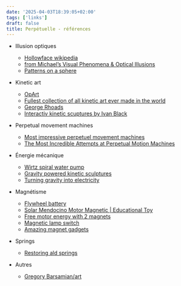 ```yaml
---
date: '2025-04-03T18:39:05+02:00'
tags: ['links']
draft: false
title: Perpétuelle - références
---
```


- Illusion optiques
    - [Hollowface wikipedia](https://en.wikipedia.org/wiki/Hollow-Face_illusion)  
    - [from Michael’s Visual Phenomena & Optical Illusions](https://michaelbach.de/ot/)
    - [Patterns on a sphere](https://www.youtube.com/watch?v=NZfj81PEn9o&t=41s) 

- Kinetic art
    - [OpArt](https://www.theartstory.org/movement/op-art/) 
    - [Fullest collection of all kinetic art ever made in the world](https://www.youtube.com/watch?v=wVZnULlW0tg&t=1227s) 
    - [George Rhoads](https://georgerhoads1.wpenginepowered.com/media/) 
    - [Interactiv kinetic scuptures by Ivan Black](https://www.youtube.com/watch?v=lI6IKLGMxUc)

- Perpetual movement machines
    - [Most impressive perpetuel movement machines](https://www.youtube.com/watch?v=pW-qCWQbSS0)
    - [The Most Incredible Attempts at Perpetual Motion Machines ](https://www.youtube.com/watch?v=JPw58clq9EQ)

- Énergie mécanique
    - [Wirtz spiral water pump](https://www.youtube.com/watch?v=WRbiJ2nisJ4)
    - [Gravity powered kinetic sculptures](https://www.youtube.com/watch?v=Zkz01vcHhYI&t=125s)
    - [Turning gravity into electricity](https://www.youtube.com/watch?v=Jsc-pQIMxt8)

- Magnétisme
    - [Flywheel battery](https://www.youtube.com/watch?v=yhu3s1ut3wM)  
    - [Solar Mendocino Motor Magnetic | Educational Toy](https://www.youtube.com/watch?v=0QD9noP1ubI)
    - [Free motor energy with 2 magnets](https://www.youtube.com/shorts/HamRpW6EY9w) 
    - [Magnetic lamp switch](https://duckduckgo.com/?t=ffab&q=magnetic+lamp&atb=v390-1&pn=2&iax=videos&ia=videos&iai=https%3A%2F%2Fwww.youtube.com%2Fwatch%3Fv%3DdoiO7SwI5C0)
    - [Amazing magnet gadgets](https://www.youtube.com/watch?v=XvkEExdl-w4)   
- Springs  
    - [Restoring ald springs](https://www.youtube.com/watch?v=O1lIsYI4Yao)  
- Autres
    - [Gregory Barsamian/art](https://gregorybarsamian.com/Archive)
